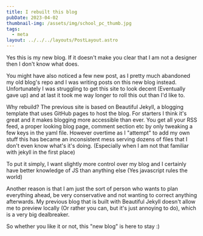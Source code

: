 ```yaml
---
title: I rebuilt this blog
pubDate: 2023-04-02
thumbnail-img: /assets/img/school_pc_thumb.jpg
tags:
  - meta
layout: ../../../layouts/PostLayout.astro
---
```

Yes this is my new blog.
If it doesn't make you clear that I am not a designer then I don't know what does.

You might have also noticed a few new post, as I pretty much abandoned my old blog's repo and I was writing posts on this new blog instead.  
Unfortunately I was struggling to get this site to look decent (Eventually gave up) and at last it took me way longer to roll this out than I'd like to.


Why rebuild? The previous site is based on Beautiful Jekyll, a blogging template that uses GitHub pages to host the blog.
For starters I think it's great and it makes blogging more accessible than ever. You get all your RSS feed, a proper looking blog page, comment section etc by only tweaking a few keys in the yaml file.
However overtime as I "attempt" to add my own stuff this has became an inconsistent mess serving dozens of files that I don't even know what's it's doing. (Especially when I am not that familiar with jekyll in the first place)

To put it simply, I want slightly more control over my blog and I certainly have better knowledge of JS than anything else (Yes javascript rules the world)

Another reason is that I am just the sort of person who wants to plan everything ahead, be very conservative and not wanting to correct anything afterwards. My previous blog that is built with Beautiful Jekyll doesn't allow me to preview locally (Or rather you can, but it's just annoying to do), which is a very big dealbreaker.

So whether you like it or not, this "new blog" is here to stay :)